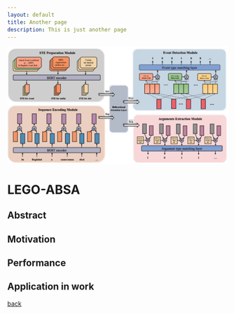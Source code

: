 ```yaml
---
layout: default
title: Another page
description: This is just another page
---
```


![Link](figure/STE.jpg)

# LEGO-ABSA

## Abstract

## Motivation

## Performance

## Application in work

[back](./)
